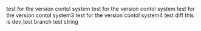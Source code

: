 test for the version contol system
test for the version contol system
test for the version contol system3
test for the version contol system4
test diff
this is dev_test branch
test string 
